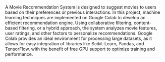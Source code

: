 A Movie Recommendation System is designed to suggest movies to users based on their preferences or previous interactions. In this project, machine learning techniques are implemented on Google Colab to develop an efficient recommendation engine. Using collaborative filtering, content-based filtering, or a hybrid approach, the system analyzes movie features, user ratings, and other factors to personalize recommendations. Google Colab provides an ideal environment for processing large datasets, as it allows for easy integration of libraries like Scikit-Learn, Pandas, and TensorFlow, with the benefit of free GPU support to optimize training and performance.
